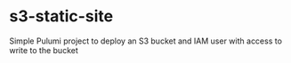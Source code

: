 # s3-static-site

Simple Pulumi project to deploy an S3 bucket and IAM user with access to write to the bucket